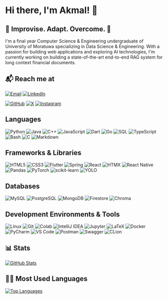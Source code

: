 # Hi there, I'm Akmal! 👋

## 🚀 Improvise. Adapt. Overcome. 🚀

I'm a final year Computer Science & Engineering undergraduate of University of Moratuwa specializing in Data Science & Engineering. With a passion for building web applications and exploring AI technologies, I'm currently working on building a state-of-the-art end-to-end RAG system for long context financial documents.

## 📬 Reach me at

[![Email](https://img.shields.io/badge/Email-akmal.20%40cse.mrt.ac.lk-D14836?style=for-the-badge&logo=gmail&logoColor=white)](mailto:akmal.20@cse.mrt.ac.lk)
[![LinkedIn](https://img.shields.io/badge/LinkedIn-Akmal%20Ali%20Jasmin-0077B5?style=for-the-badge&logo=linkedin-white&logoColor=white)](https://www.linkedin.com/in/akmal-ali-jasmin)

[![GitHub](https://img.shields.io/badge/GitHub-jasminaaa20-181717?style=for-the-badge&logo=github&logoColor=white)](https://github.com/jasminaaa20)
[![X](https://img.shields.io/badge/X-akmal_ali_jasmin-000000?style=for-the-badge&logo=x&logoColor=white)](https://x.com/AkmalJasmin)
[![Instagram](https://img.shields.io/badge/Instagram-akmal_ali-E4405F?style=for-the-badge&logo=Instagram&logoColor=white)](https://instagram.com/akmal_ali_2000/)

## Languages

![Python](https://img.shields.io/badge/Python-3776AB?style=for-the-badge&logo=python&logoColor=white)
![Java](https://img.shields.io/badge/Java-f89820?style=for-the-badge&logo=openjdk&logoColor=white)
![C++](https://img.shields.io/badge/C++-00599C?style=for-the-badge&logo=cplusplus&logoColor=white)
![JavaScript](https://img.shields.io/badge/JavaScript-F7DF1E?style=for-the-badge&logo=javascript&logoColor=black)
![Dart](https://img.shields.io/badge/Dart-0175C2?style=for-the-badge&logo=dart&logoColor=white)
![Go](https://img.shields.io/badge/Go-00ADD8?style=for-the-badge&logo=go&logoColor=white)
![SQL](https://img.shields.io/badge/SQL-CC2927?style=for-the-badge&logo=sqlite&logoColor=white)
![TypeScript](https://img.shields.io/badge/TypeScript-007ACC?style=for-the-badge&logo=typescript&logoColor=white)
![Bash](https://img.shields.io/badge/Bash-4EAA25?style=for-the-badge&logo=gnu-bash&logoColor=white)
![C](https://img.shields.io/badge/C-A8B9CC?style=for-the-badge&logo=c&logoColor=white)
![Markdown](https://img.shields.io/badge/Markdown-FFFFFF?style=for-the-badge&logo=markdown&logoColor=black)

## Frameworks & Libraries

![HTML5](https://img.shields.io/badge/HTML5-E34F26?style=for-the-badge&logo=html5&logoColor=white)
![CSS3](https://img.shields.io/badge/CSS3-1572B6?style=for-the-badge&logo=css3&logoColor=white)
![Flutter](https://img.shields.io/badge/Flutter-02569B?style=for-the-badge&logo=flutter&logoColor=white)
![Spring](https://img.shields.io/badge/Spring-6DB33F?style=for-the-badge&logo=spring&logoColor=white)
![React](https://img.shields.io/badge/React-61DAFB?style=for-the-badge&logo=react&logoColor=black)
![HTMX](https://img.shields.io/badge/HTMX-FF4081?style=for-the-badge&logo=htmx&logoColor=white)
![React Native](https://img.shields.io/badge/React_Native-61DAFB?style=for-the-badge&logo=react&logoColor=black)
![Pandas](https://img.shields.io/badge/Pandas-150458?style=for-the-badge&logo=pandas&logoColor=white)
![PyTorch](https://img.shields.io/badge/PyTorch-EE4C2C?style=for-the-badge&logo=pytorch&logoColor=white)
![scikit-learn](https://img.shields.io/badge/scikit--learn-F7931E?style=for-the-badge&logo=scikitlearn&logoColor=white)
![YOLO](https://img.shields.io/badge/YOLO-00FFFF?style=for-the-badge&logo=openCV&logoColor=black)

## Databases

![MySQL](https://img.shields.io/badge/MySQL-00758F?style=for-the-badge&logo=mysql&logoColor=white)
![PostgreSQL](https://img.shields.io/badge/PostgreSQL-4169E1?style=for-the-badge&logo=postgresql&logoColor=white)
![MongoDB](https://img.shields.io/badge/MongoDB-47A248?style=for-the-badge&logo=mongodb&logoColor=white)
![Firestore](https://img.shields.io/badge/Firestore-FFCA28?style=for-the-badge&logo=firebase&logoColor=black)
![Chroma](https://img.shields.io/badge/Chroma-00E676?style=for-the-badge&logo=databricks&logoColor=white)

## Development Environments & Tools

![Linux](https://img.shields.io/badge/Linux-FCC624?style=for-the-badge&logo=linux&logoColor=black)
![Git](https://img.shields.io/badge/Git-F05032?style=for-the-badge&logo=git&logoColor=white)
![Colab](https://img.shields.io/badge/Google_Colab-F9AB00?style=for-the-badge&logo=googlecolab&logoColor=black)
![IntelliJ IDEA](https://img.shields.io/badge/IntelliJ_IDEA-000000?style=for-the-badge&logo=intellijidea&logoColor=white)
![Jupyter](https://img.shields.io/badge/Jupyter-F37626?style=for-the-badge&logo=jupyter&logoColor=white)
![LaTeX](https://img.shields.io/badge/LaTeX-008080?style=for-the-badge&logo=latex&logoColor=white)
![Docker](https://img.shields.io/badge/Docker-2496ED?style=for-the-badge&logo=docker&logoColor=white)
![PyCharm](https://img.shields.io/badge/PyCharm-000000?style=for-the-badge&logo=pycharm&logoColor=white)
![VS Code](https://img.shields.io/badge/VS_Code-007ACC?style=for-the-badge&logo=vscodium&logoColor=white)
![Postman](https://img.shields.io/badge/Postman-FF6C37?style=for-the-badge&logo=postman&logoColor=white)
![Swagger](https://img.shields.io/badge/Swagger-85EA2D?style=for-the-badge&logo=swagger&logoColor=black)
![CLion](https://img.shields.io/badge/CLion-000000?style=for-the-badge&logo=clion&logoColor=white)

<!--
## 🚧 Current Projects I'm working on

- [**Prayer Time Application Sri Lanka**](https://github.com/jasminaaa20/flutter-prayer-time) 📝
  - An application that will cater to all day to day needs of a Sri Lankan Muslim. Made using Flutter.
- [**Focus on me**](https://github.com/jasminaaa20/focus-on-me) 🌌
  - This project focuses on (pun intended) building an application that runs on a video stream and focus on a select person and blur others who may appear on the screen. This project also aims to act as an automated exam proctoring tool.
- [**Offside finder**](https://github.com/jasminaaa20/offside-finder)
  - A computer vision project to automatically detect if the offside rule in Football is violated.
- [**Group Tweets**](https://github.com/jasminaaa20/group-tweets)
  - A chrome extension which you can use to group tweets under topics of your choice.
- [**WordSwap**](https://github.com/jasminaaa20/group-tweets)
  - A Chrome extension that enhances your typing experience by automatically replacing predefined words or phrases with their desired alternatives in real-time.
-->

<!--
## 🔥 Streak

[![GitHub Streak](https://github-readme-streak-stats.herokuapp.com/?user=jasminaaa20&theme=dark&hide_border=true)](https://git.io/streak-stats)
-->

## 📊 Stats

[![GitHub Stats](https://github-readme-stats.vercel.app/api?username=jasminaaa20&show_icons=true&include_all_commits=true&theme=radical)](https://github.com/anuraghazra/github-readme-stats)

## 👨‍💻 Most Used Languages

[![Top Languages](https://github-readme-stats.vercel.app/api/top-langs/?username=jasminaaa20&hide=vhdl,jupyter%20notebook,tcl,html,batchfile,cmake&theme=radical)](https://github.com/anuraghazra/github-readme-stats)
